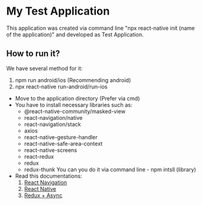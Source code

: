 # My Test Application

This application was created via command line "npx react-native init (name of the application)" and developed as Test Application.

## How to run it?
We have several method for it:
1. npm run android/ios (Recommending android)
2. npx react-native run-android/run-ios

* Move to the application directory (Prefer via cmd)
* You have to install necessary libraries such as:
  * @react-native-community/masked-view
  * react-navigation/native
  * react-navigation/stack
  * axios
  * react-native-gesture-handler
  * react-native-safe-area-context
  * react-native-screens
  * react-redux
  * redux
  * redux-thunk
You can you do it via command line - npm intsll (library)
* Read this documentations:
  1. [React Navigation](https://reactnavigation.org/docs/getting-started)
  2. [React Native](https://reactnative.dev/docs/getting-started)
  3. [Redux + Async](https://redux.js.org/introduction/getting-started)
